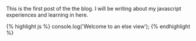 This is the first post of the the blog. I will be writing about my javascript experiences and learning in here.

{% highlight js %}
    console.log('Welcome to an else view');
{% endhighlight %}
